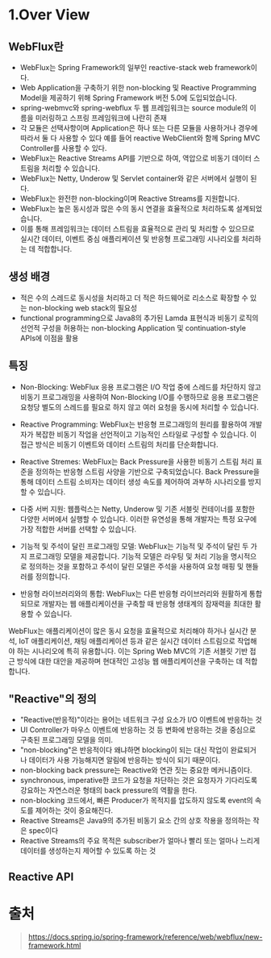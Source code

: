 # 1.Over View

## WebFlux란
- WebFlux는 Spring Framework의 일부인 reactive-stack web framework이다.
- Web Application을 구축하기 위한 non-blocking 및 Reactive Programming Model을 제공하기 위해 Spring Framework 버전 5.0에 도입되었습니다.
- spring-webmvc와 spring-webflux 두 웹 프레임워크는 source module의 이름을 미러링하고 스프링 프레임워크에 나란히 존재
- 각 모듈은 선택사항이며 Application은 하나 또는 다른 모듈을 사용하거나 경우에 따라서 둘 다 사용할 수 있다 예를 들어 reactive WebClient와 함께 Spring MVC Controller를 사용할 수 있다.
- WebFlux는 Reactive Streams API를 기반으로 하여, 역압으로 비동기 데이터 스트림을 처리할 수 있습니다.
- WebFlux는 Netty, Underow 및 Servlet container와 같은 서버에서 실행이 된다.
- WebFlux는 완전한 non-blocking이며 Reactive Streams를 지원합니다.
- WebFlux는 높은 동시성과 많은 수의 동시 연결을 효율적으로 처리하도록 설계되었습니다.
- 이를 통해 프레임워크는 데이터 스트림을 효율적으로 관리 및 처리할 수 있으므로 실시간 데이터, 이벤트 중심 애플리케이션 및 반응형 프로그래밍 시나리오를 처리하는 데 적합합니다.

## 생성 배경
- 적은 수의 스레드로 동시성을 처리하고 더 적은 하드웨어로 리소스로 확장할 수 있는 non-blocking web stack의 필요성
- functional programming으로 Java8의 추가된 Lamda 표현식과 비동기 로직의 선언적 구성을 허용하는 non-blocking Application 및 continuation-style APIs에 이점을 활용

## 특징
- Non-Blocking: WebFlux 응용 프로그램은 I/O 작업 중에 스레드를 차단하지 않고 비동기 프로그래밍을 사용하여 Non-Blocking I/O를 수행하므로 응용 프로그램은 요청당 별도의 스레드를 필요로 하지 않고 여러 요청을 동시에 처리할 수 있습니다.

- Reactive Programming: WebFlux는 반응형 프로그래밍의 원리를 활용하여 개발자가 복잡한 비동기 작업을 선언적이고 기능적인 스타일로 구성할 수 있습니다. 이 접근 방식은 비동기 이벤트와 데이터 스트림의 처리를 단순화합니다.

- Reactive Stremes: WebFlux는 Back Pressure을 사용한 비동기 스트림 처리 표준을 정의하는 반응형 스트림 사양을 기반으로 구축되었습니다. Back Pressure을 통해 데이터 스트림 소비자는 데이터 생성 속도를 제어하여 과부하 시나리오를 방지할 수 있습니다.

- 다중 서버 지원: 웹플럭스는 Netty, Underow 및 기존 서블릿 컨테이너를 포함한 다양한 서버에서 실행할 수 있습니다. 이러한 유연성을 통해 개발자는 특정 요구에 가장 적합한 서버를 선택할 수 있습니다.

- 기능적 및 주석이 달린 프로그래밍 모델: WebFlux는 기능적 및 주석이 달린 두 가지 프로그래밍 모델을 제공합니다. 기능적 모델은 라우팅 및 처리 기능을 명시적으로 정의하는 것을 포함하고 주석이 달린 모델은 주석을 사용하여 요청 매핑 및 핸들러를 정의합니다.

- 반응형 라이브러리와의 통합: WebFlux는 다른 반응형 라이브러리와 원활하게 통합되므로 개발자는 웹 애플리케이션을 구축할 때 반응형 생태계의 잠재력을 최대한 활용할 수 있습니다.

WebFlux는 애플리케이션이 많은 동시 요청을 효율적으로 처리해야 하거나 실시간 분석, IoT 애플리케이션, 채팅 애플리케이션 등과 같은 실시간 데이터 스트림으로 작업해야 하는 시나리오에 특히 유용합니다. 이는 Spring Web MVC의 기존 서블릿 기반 접근 방식에 대한 대안을 제공하며 현대적인 고성능 웹 애플리케이션을 구축하는 데 적합합니다.

## "Reactive"의 정의
- "Reactive(반응적)"이라는 용어는 네트워크 구성 요소가 I/O 이벤트에 반응하는 것
- UI Controller가 마우스 이벤트에 반응하는 것 등 변화에 반응하는 것을 중심으로 구축된 프로그래밍 모델을 의미.
- "non-blocking"은 반응적이다 왜냐하면 blocking이 되는 대신 작업이 완료되거나 데이터가 사용 가능해지면 알림에 반응하는 방식이 되기 때문이다.
- non-blocking back pressure는 Reactive와 연관 짓는 중요한 메커니즘이다.
- synchronous, imperative한 코드가 요청을 차단하는 것은 요청자가 기다리도록 강요하는 자연스러운 형태의 back pressure의 역활을 한다.
- non-blocking 코드에서, 빠른 Producer가 목적지를 압도하지 않도록 event의 속도를 제어하는 것이 중요해진다.
- Reactive Streams은 Java9의 추가된 비동기 요소 간의 상호 작용을 정의하는 작은 spec이다
- Reactive Streams의 주요 목적은 subscriber가 얼마나 빨리 또는 얼마나 느리게 데이터를 생성하는지 제어할 수 있도록 하는 것
  
## Reactive API

# 출처
> https://docs.spring.io/spring-framework/reference/web/webflux/new-framework.html



